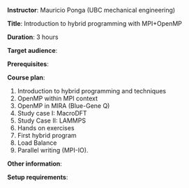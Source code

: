 **Instructor**: Mauricio Ponga (UBC mechanical engineering)

**Title**: Introduction to hybrid programming with MPI+OpenMP

**Duration**: 3 hours

**Target audience**:

**Prerequisites**:

**Course plan**:
1. Introduction to hybrid programming and techniques
1. OpenMP within MPI context
1. OpenMP in MIRA (Blue-Gene Q)
1. Study case I: MacroDFT
1. Study Case II: LAMMPS
1. Hands on exercises
1. First hybrid program
1. Load Balance
1. Parallel writing (MPI-IO).

**Other information**:

**Setup requirements**:
